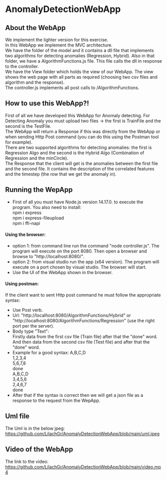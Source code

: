 # AnomalyDetectionWebApp
## About the WebApp
We implement the lighter version for this exercise.  
In this WebApp we implement the MVC architecture.  
We have the folder of the model and it contains a dll file that implements two algorithms for detecting anomalies (Regression, Hybrid). Also in that folder, we have a AlgorithmFunctions.js file. This file calls the dll in response to the controller.  
We have the View folder which holds the view of our WebApp. The view shows the web page with all parts as required (choosing two csv files and algorithm and the response).  
The controller.js implements all post calls to /AlgorithmFunctions.

## How to use this WebApp?!
First of all we have developed this WebApp for Anomaly detecting.
For Detecting Anomaly you must upload two files -> the first is TrainFile and the second is the TestFile.  
The WebApp will return a Response if this was directly from the WebApp or when sending Http Post command (you can do this using the Postman tool for example).  
There are two supported algorithms for detecting anomalies: the first is Regression Algo and the second is the Hybrid Algo (Combination of Regression and the minCircle).  
The Response that the client will get is the anomalies between the first file and the second file. It contains the description of the correlated features and the timestep (the row that we get the anomaly in).

## Running the WepApp
+ First of all you must have Node.js version 14.17.0. to execute the program.
You also need to install:  
npm i express  
npm i express-fileupload  
npm i ffi-napi  

#### Using the browser:
+ option 1: from command line run the command "node controller.js". The program will execute on the port 8080. Then open a browser and browse to "http://localhost:8080/".
+ option 2: from visual studio run the app (x64 version). 
The program will execute on a port chosen by visual studio. The browser will start.
+ Use the UI of the WebApp shown in the browser.

#### Using postman:
If the client want to sent Http post command he must follow the appropriate syntax:
+ Use Post verb.
+ Url: "http://localhost:8080/AlgorithmFunctions/Hybrid" or "http://localhost:8080/AlgorithmFunctions/Regression"
(use the right port per the server).
+ Body type "Text":  
Firstly data from the first csv file (Train file)
after that the "done" word.  
And then data from the second csv file (Test file)
and after that the "done" word.
+ Example for a good syntax:
A,B,C,D  
1,2,3,4  
5,6,7,8  
done  
A,B,C,D  
3,4,5,6  
2,4,6,7  
done
+ After that if the syntax is correct then we will get a json file as a response to the request from the WepApp.

## Uml file
The Uml is in the below jpeg:     https://github.com/LilachGr/AnomalyDetectionWebApp/blob/main/uml.jpeg

## Video of the WebApp
The link to the video:     https://github.com/LilachGr/AnomalyDetectionWebApp/blob/main/video.mp4
